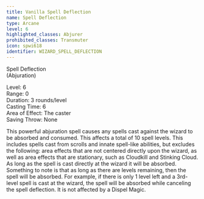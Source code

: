 ```yaml
---
title: Vanilla Spell Deflection
name: Spell Deflection
type: Arcane
level: 6
highlighted_classes: Abjurer
prohibited_classes: Transmuter
icon: spwi618
identifier: WIZARD_SPELL_DEFLECTION
---
```

Spell Deflection  
(Abjuration)  
  
Level: 6  
Range: 0   
Duration: 3 rounds/level  
Casting Time: 6  
Area of Effect: The caster   
Saving Throw: None   
  
This powerful abjuration spell causes any spells cast against the wizard to be absorbed and consumed. This affects a total of 10 spell levels. This includes spells cast from scrolls and innate spell-like abilities, but excludes the following: area effects that are not centered directly upon the wizard, as well as area effects that are stationary, such as Cloudkill and Stinking Cloud. As long as the spell is cast directly at the wizard it will be absorbed. Something to note is that as long as there are levels remaining, then the spell will be absorbed. For example, if there is only 1 level left and a 3rd-level spell is cast at the wizard, the spell will be absorbed while canceling the spell deflection. It is not affected by a Dispel Magic.  
